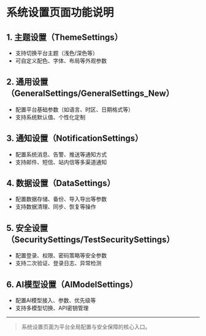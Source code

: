 # 系统设置页面功能说明

## 1. 主题设置（ThemeSettings）
- 支持切换平台主题（浅色/深色等）
- 可自定义配色、字体、布局等外观参数

## 2. 通用设置（GeneralSettings/GeneralSettings_New）
- 配置平台基础参数（如语言、时区、日期格式等）
- 支持系统默认值、个性化定制

## 3. 通知设置（NotificationSettings）
- 配置系统消息、告警、推送等通知方式
- 支持邮件、短信、站内信等多渠道通知

## 4. 数据设置（DataSettings）
- 配置数据存储、备份、导入导出等参数
- 支持数据清理、同步、恢复等操作

## 5. 安全设置（SecuritySettings/TestSecuritySettings）
- 配置登录、权限、密码策略等安全参数
- 支持二次验证、登录日志、异常检测

## 6. AI模型设置（AIModelSettings）
- 配置AI模型接入、参数、优先级等
- 支持多模型切换、API密钥管理

---

> 系统设置页面为平台全局配置与安全保障的核心入口。 